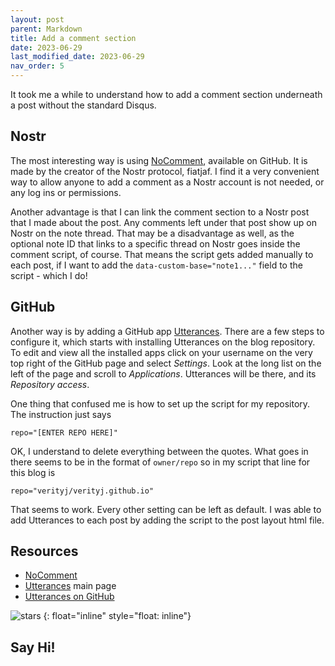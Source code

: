 ```yaml
---
layout: post
parent: Markdown
title: Add a comment section
date: 2023-06-29
last_modified_date: 2023-06-29
nav_order: 5
---
```


It took me a while to understand how to add a comment section underneath a post without the standard Disqus.

## Nostr

The most interesting way is using [NoComment], available on GitHub. It is made by the creator of the Nostr protocol, fiatjaf. I find it a very convenient way to allow anyone to add a comment as a Nostr account is not needed, or any log ins or permissions. 

Another advantage is that I can link the comment section to a Nostr post that I made about the post. Any comments left under that post show up on Nostr on the note thread. That may be a disadvantage as well, as the optional note ID that links to a specific thread on Nostr goes inside the comment script, of course. That means the script gets added manually to each post, if I want to add the `data-custom-base="note1..."` field to the script - which I do! 

## GitHub

Another way is by adding a GitHub app [Utterances]. There are a few steps to configure it, which starts with installing Utterances on the blog repository. To edit and view all the installed apps click on your username on the very top right of the GitHub page and select _Settings_. Look at the long list on the left of the page and scroll to _Applications_. Utterances will be there, and its _Repository access_.

One thing that confused me is how to set up the script for my repository. The instruction just says

```
repo="[ENTER REPO HERE]"
```

OK, I understand to delete everything between the quotes. What goes in there seems to be in the format of `owner/repo` so in my script that line for this blog is

```
repo="verityj/verityj.github.io"
```

That seems to work. Every other setting can be left as default. I was able to add Utterances to each post by adding the script to the post layout html file.

## Resources

- [NoComment]
- [Utterances] main page
- [Utterances on GitHub] &nbsp;

![stars](https://img.shields.io/github/stars/utterance/utterances.svg?style=social)
{: float="inline" style="float: inline"}

## Say Hi!

<span class="nocomment">
  <script src="https://nocomment.fiatjaf.com/embed.js" id="nocomment" data-owner="npub1vy40z9dxr943vkz6xp54elflf7hxcly46q2qwcpvzfy47qq3syxqqchgk3"></script>
</span>

[NoComment]: https://github.com/fiatjaf/nocomment
[Utterances]: https://utteranc.es
[Utterances on GitHub]: https://github.com/utterance/utterances
